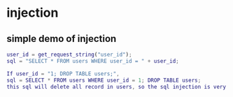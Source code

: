 # injection

## simple demo of injection

```m
user_id = get_request_string("user_id");
sql = "SELECT * FROM users WHERE user_id = " + user_id;

If user_id = "1; DROP TABLE users;",
sql = SELECT * FROM users WHERE user_id = 1; DROP TABLE users;
this sql will delete all record in users, so the sql injection is very dangerous.
```
